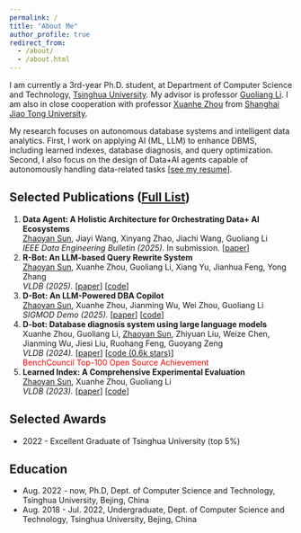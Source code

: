 ```yaml
---
permalink: /
title: "About Me"
author_profile: true
redirect_from: 
  - /about/
  - /about.html
---
```


I am currently a 3rd-year Ph.D. student, at Department of Computer Science and Technology, [Tsinghua University](https://www.tsinghua.edu.cn/en/). My advisor is professor [Guoliang Li](https://dbgroup.cs.tsinghua.edu.cn/ligl). I am also in close cooperation with professor [Xuanhe Zhou](https://db.zhouxh.store) from [Shanghai Jiao Tong University](https://cs.sjtu.edu.cn).

My research focuses on autonomous database systems and intelligent data analytics. First, I work on applying AI (ML, LLM) to enhance DBMS, including learned indexes, database diagnosis, and query optimization. Second, I also focus on the design of Data+AI agents capable of autonomously handling data-related tasks [[see my resume](/files/cv-zhaoyan-sun.pdf)].

## Selected Publications ([Full List](/publications/))

<ol>
  <li>
    <strong>Data Agent: A Holistic Architecture for Orchestrating Data+ AI Ecosystems</strong><br>
    <ins>Zhaoyan Sun</ins>, Jiayi Wang, Xinyang Zhao, Jiachi Wang, Guoliang Li<br>
    <em>IEEE Data Engineering Bulletin (2025).</em> In submission. 
    [<a href="https://dbgroup.cs.tsinghua.edu.cn/ligl/papers/DataAgent.pdf">paper</a>]
  </li>
  <li>
    <strong>R-Bot: An LLM-based Query Rewrite System</strong><br>
    <ins>Zhaoyan Sun</ins>, Xuanhe Zhou, Guoliang Li, Xiang Yu, Jianhua Feng, Yong Zhang<br>
    <em>VLDB (2025).</em> 
    [<a href="https://arxiv.org/pdf/2412.01661">paper</a>]
    [<a href="https://github.com/curtis-sun/LLM4Rewrite">code</a>]
  </li>
  <li>
    <strong>D-Bot: An LLM-Powered DBA Copilot</strong><br>
    <ins>Zhaoyan Sun</ins>, Xuanhe Zhou, Jianming Wu, Wei Zhou, Guoliang Li<br>
    <em>SIGMOD Demo (2025).</em> 
    [<a href="https://dl.acm.org/doi/abs/10.1145/3722212.3725091">paper</a>]
    [<a href="https://github.com/TsinghuaDatabaseGroup/DB-GPT">code</a>]
  </li>
  <li>
    <strong>D-bot: Database diagnosis system using large language models</strong><br>
    Xuanhe Zhou, Guoliang Li, <ins>Zhaoyan Sun</ins>, Zhiyuan Liu, Weize Chen, Jianming Wu, Jiesi Liu, Ruohang Feng, Guoyang Zeng<br>
    <em>VLDB (2024).</em> 
    [<a href="https://www.vldb.org/pvldb/vol17/p2514-li.pdf">paper</a>]
    [<a href="https://github.com/TsinghuaDatabaseGroup/DB-GPT">code (0.6k stars)</a>]<br>
    <span style="color:red;">BenchCouncil Top-100 Open Source Achievement</span>
  </li>
  <li>
    <strong>Learned Index: A Comprehensive Experimental Evaluation</strong><br>
    <ins>Zhaoyan Sun</ins>, Xuanhe Zhou, Guoliang Li<br>
    <em>VLDB (2023).</em> 
    [<a href="https://www.vldb.org/pvldb/vol16/p1992-li.pdf">paper</a>]
    [<a href="https://github.com/curtis-sun/TLI">code</a>]
  </li>
</ol>

## Selected Awards
* 2022 - Excellent Graduate of Tsinghua University (top 5%)

## Education
* Aug. 2022 - now, Ph.D, Dept. of Computer Science and Technology, Tsinghua University, Bejing, China
* Aug. 2018 - Jul. 2022, Undergraduate, Dept. of Computer Science and Technology, Tsinghua University, Bejing, China
